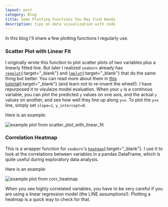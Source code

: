 ```yaml
---
layout: post
category: Blog
title: Some Plotting Functions You May Find Handy
description: tips on data visualization with code
---
```

In this blog I'll share a few plotting functions I regularly use.

### Scatter Plot with Linear Fit

<script src="https://gist.github.com/Ailuropoda1864/fad39099c62c6ab9c2efc606f5db554a.js"></script>

I originally wrote this function to plot scatter plots of two variables plus a linearly fitted line.
But later I realized `seaborn` already has [`regplot`](https://seaborn.pydata.org/generated/seaborn.regplot.html#seaborn.regplot){:target="_blank"} and [`lmplot`](https://seaborn.pydata.org/generated/seaborn.lmplot.html#seaborn.lmplot){:target="_blank"} that do the same thing but better.
You can read more about them in [this tutorial](https://seaborn.pydata.org/tutorial/regression.html){:target="_blank"} (and learn not to re-invent the wheel!).
I have repurposed it to visulaize model evaluation.
When your `y` is a continous variable, you can plot the predicted `y` values on one axis, and the actual `y` values on another, and see how well they line up along `y=x`. To plot the `y=x` line, simply set `slope=1`, `y_intercept=0`.

Here is an example:

![example plot from scatter_plot_with_linear_fit](scatter_plot_with_linear_fit.png)


### Correlation Heatmap

<script src="https://gist.github.com/Ailuropoda1864/e2e62b19b6a0fd75048fa0c50eda6b69.js"></script>

This is a wrapper function for `seaborn`'s [`heatmap`](https://seaborn.pydata.org/generated/seaborn.heatmap.html){:target="_blank"}. I use it to look at the correlations between variables in a pandas DataFrame, which is quite useful during exploratory data analysis.

Here is an example:

![example plot from corr_heatmap](corr_heatmap.png)

When you see highly correlated variables, you have to be very careful if you are using a linear regression model (the LINE assumptions!). Plotting a heatmap is a quick way to check for that.
